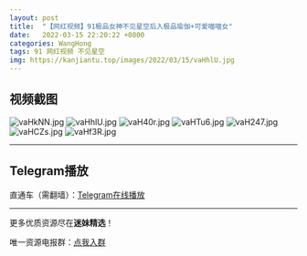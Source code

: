 ```yaml
---
layout: post
title:  "【网红视频】91极品女神不见星空后入极品瑜伽+可爱喵喵女"
date:   2022-03-15 22:20:22 +0800
categories: WangHong
tags: 91 网红视频 不见星空
img: https://kanjiantu.top/images/2022/03/15/vaHhlU.jpg
---
```



## 视频截图

![vaHkNN.jpg](https://kanjiantu.top/images/2022/03/15/vaHkNN.jpg)
![vaHhlU.jpg](https://kanjiantu.top/images/2022/03/15/vaHhlU.jpg)
![vaH40r.jpg](https://kanjiantu.top/images/2022/03/15/vaH40r.jpg)
![vaHTu6.jpg](https://kanjiantu.top/images/2022/03/15/vaHTu6.jpg)
![vaH247.jpg](https://kanjiantu.top/images/2022/03/15/vaH247.jpg)
![vaHCZs.jpg](https://kanjiantu.top/images/2022/03/15/vaHCZs.jpg)
![vaHf3R.jpg](https://kanjiantu.top/images/2022/03/15/vaHf3R.jpg)

* * *
## Telegram播放

直通车（需翻墙）：[Telegram在线播放](https://t.me/mimeijingxuan/54)

* * *
更多优质资源尽在**迷妹精选**！

唯一资源电报群：[点我入群](https://t.me/mimeijingxuan)



